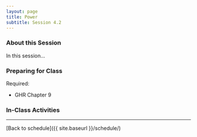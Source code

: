 ```yaml
---
layout: page
title: Power
subtitle: Session 4.2
---
```


### About this Session

In this session...

### Preparing for Class

Required: 

* GHR Chapter 9

### In-Class Activities


* * *

[Back to schedule]({{ site.baseurl }}/schedule/)